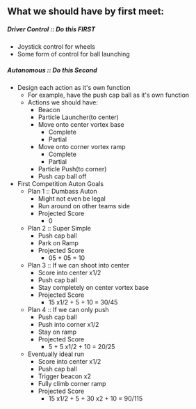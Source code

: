 ## What we should have by first meet:

##### Driver Control :: Do this FIRST
* Joystick control for wheels
* Some form of control for ball launching

##### Autonomous :: Do this Second
* Design each action as it's own function
    * For example, have the push cap ball as it's own function
    * Actions we should have:
        * Beacon
        * Particle Launcher(to center)
        * Move onto center vortex base
            * Complete
            * Partial
        * Move onto corner vortex ramp
            * Complete
            * Partial
        * Particle Push(to corner)
        * Push cap ball off
* First Competition Auton Goals
    * Plan 1 :: Dumbass Auton
        * Might not even be legal
        * Run around on other teams side
        * Projected Score
            * 0
    * Plan 2 :: Super Simple
        * Push cap ball
        * Park on Ramp
        * Projected Score
            * 05 + 05 = 10
    * Plan 3 :: If we can shoot into center
        * Score into center x1/2
        * Push cap ball
        * Stay completely on center vortex base
        * Projected Score
            * 15 x1/2 + 5 + 10 = 30/45
    * Plan 4 :: If we can only push
        * Push cap ball
        * Push into corner x1/2
        * Stay on ramp
        * Projected Score
            * 5 + 5 x1/2 + 10 = 20/25
    * Eventually ideal run
        * Score into center x1/2
        * Push cap ball
        * Trigger beacon x2
        * Fully climb corner ramp
        * Projected Score
            * 15 x1/2 + 5 + 30 x2 + 10 = 90/115
